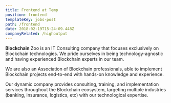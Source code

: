 ```yaml
---
title: Frontend at Temp
position: frontend
templateKey: jobs-post
path: /frontend
date: 2018-02-19T15:24:09.448Z
companyRelated: /highoutput
---
```

**Blockchain** Zoo is an IT Consulting company that focuses exclusively on Blockchain technologies. We pride ourselves in being technology-agnostic and having experienced Blockchain experts in our team.

We are also an Association of Blockchain professionals, able to implement Blockchain projects end-to-end with hands-on knowledge and experience.

Our dynamic company provides consulting, training, and implementation services throughout the Blockchain ecosystem, targeting multiple industries (banking, insurance, logistics, etc) with our technological expertise.
